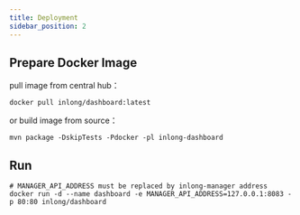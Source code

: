 ```yaml
---
title: Deployment
sidebar_position: 2
---
```


## Prepare Docker Image
pull image from central hub：
```
docker pull inlong/dashboard:latest
```
or build image from source：
```
mvn package -DskipTests -Pdocker -pl inlong-dashboard
```

## Run
```
# MANAGER_API_ADDRESS must be replaced by inlong-manager address
docker run -d --name dashboard -e MANAGER_API_ADDRESS=127.0.0.1:8083 -p 80:80 inlong/dashboard
```